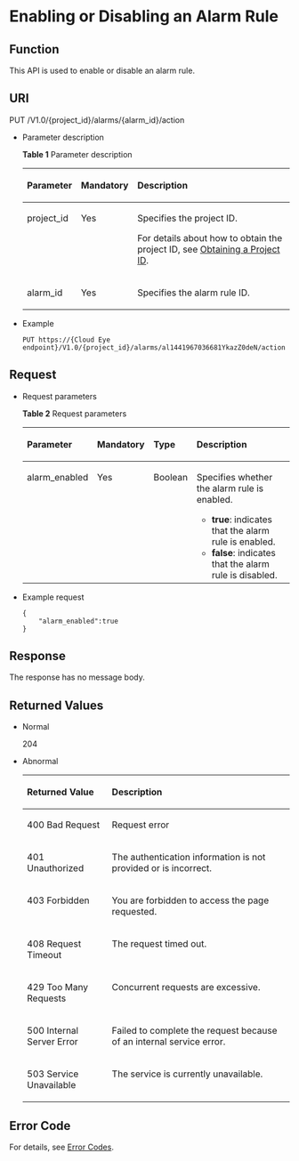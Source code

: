 # Enabling or Disabling an Alarm Rule<a name="EN-US_TOPIC_0171212591"></a>

## Function<a name="section438541220332"></a>

This API is used to enable or disable an alarm rule.

## URI<a name="section4284924220332"></a>

PUT /V1.0/\{project\_id\}/alarms/\{alarm\_id\}/action

-   Parameter description

    **Table  1**  Parameter description

    <a name="table6195694220332"></a>
    <table><thead align="left"><tr id="row3240387120332"><th class="cellrowborder" valign="top" width="19.99%" id="mcps1.2.4.1.1"><p id="p746789920332"><a name="p746789920332"></a><a name="p746789920332"></a>Parameter</p>
    </th>
    <th class="cellrowborder" valign="top" width="15.479999999999999%" id="mcps1.2.4.1.2"><p id="p92007920332"><a name="p92007920332"></a><a name="p92007920332"></a>Mandatory</p>
    </th>
    <th class="cellrowborder" valign="top" width="64.53%" id="mcps1.2.4.1.3"><p id="p741760420332"><a name="p741760420332"></a><a name="p741760420332"></a>Description</p>
    </th>
    </tr>
    </thead>
    <tbody><tr id="row6395507420332"><td class="cellrowborder" valign="top" width="19.99%" headers="mcps1.2.4.1.1 "><p id="p1297848020332"><a name="p1297848020332"></a><a name="p1297848020332"></a>project_id</p>
    </td>
    <td class="cellrowborder" valign="top" width="15.479999999999999%" headers="mcps1.2.4.1.2 "><p id="p4462392620332"><a name="p4462392620332"></a><a name="p4462392620332"></a>Yes</p>
    </td>
    <td class="cellrowborder" valign="top" width="64.53%" headers="mcps1.2.4.1.3 "><p id="p5776825320332"><a name="p5776825320332"></a><a name="p5776825320332"></a>Specifies the project ID.</p>
    <p id="p1694612418612"><a name="p1694612418612"></a><a name="p1694612418612"></a>For details about how to obtain the project ID, see <a href="obtaining-a-project-id.md">Obtaining a Project ID</a>.</p>
    </td>
    </tr>
    <tr id="row52895577203555"><td class="cellrowborder" valign="top" width="19.99%" headers="mcps1.2.4.1.1 "><p id="p56683338203555"><a name="p56683338203555"></a><a name="p56683338203555"></a>alarm_id</p>
    </td>
    <td class="cellrowborder" valign="top" width="15.479999999999999%" headers="mcps1.2.4.1.2 "><p id="p27947631203555"><a name="p27947631203555"></a><a name="p27947631203555"></a>Yes</p>
    </td>
    <td class="cellrowborder" valign="top" width="64.53%" headers="mcps1.2.4.1.3 "><p id="p49165616203555"><a name="p49165616203555"></a><a name="p49165616203555"></a>Specifies the alarm rule ID.</p>
    </td>
    </tr>
    </tbody>
    </table>


-   Example

    ```
    PUT https://{Cloud Eye endpoint}/V1.0/{project_id}/alarms/al1441967036681YkazZ0deN/action
    ```


## Request<a name="section1403745820332"></a>

-   Request parameters

    **Table  2**  Request parameters

    <a name="table2640279820332"></a>
    <table><thead align="left"><tr id="row4965920620332"><th class="cellrowborder" valign="top" width="20.3%" id="mcps1.2.5.1.1"><p id="p6297276220332"><a name="p6297276220332"></a><a name="p6297276220332"></a>Parameter</p>
    </th>
    <th class="cellrowborder" valign="top" width="15.409999999999998%" id="mcps1.2.5.1.2"><p id="p52006120332"><a name="p52006120332"></a><a name="p52006120332"></a>Mandatory</p>
    </th>
    <th class="cellrowborder" valign="top" width="13.719999999999999%" id="mcps1.2.5.1.3"><p id="p4212501820332"><a name="p4212501820332"></a><a name="p4212501820332"></a>Type</p>
    </th>
    <th class="cellrowborder" valign="top" width="50.57000000000001%" id="mcps1.2.5.1.4"><p id="p5668328720332"><a name="p5668328720332"></a><a name="p5668328720332"></a>Description</p>
    </th>
    </tr>
    </thead>
    <tbody><tr id="row2794351620332"><td class="cellrowborder" valign="top" width="20.3%" headers="mcps1.2.5.1.1 "><p id="p4883233820332"><a name="p4883233820332"></a><a name="p4883233820332"></a>alarm_enabled</p>
    </td>
    <td class="cellrowborder" valign="top" width="15.409999999999998%" headers="mcps1.2.5.1.2 "><p id="p6310531220332"><a name="p6310531220332"></a><a name="p6310531220332"></a>Yes</p>
    </td>
    <td class="cellrowborder" valign="top" width="13.719999999999999%" headers="mcps1.2.5.1.3 "><p id="p1125668720332"><a name="p1125668720332"></a><a name="p1125668720332"></a>Boolean</p>
    </td>
    <td class="cellrowborder" valign="top" width="50.57000000000001%" headers="mcps1.2.5.1.4 "><p id="p3937648720332"><a name="p3937648720332"></a><a name="p3937648720332"></a>Specifies whether the alarm rule is enabled.</p>
    <a name="ul54423172181"></a><a name="ul54423172181"></a><ul id="ul54423172181"><li><strong id="b361861961514"><a name="b361861961514"></a><a name="b361861961514"></a>true</strong>: indicates that the alarm rule is enabled.</li><li><strong id="b1442872716159"><a name="b1442872716159"></a><a name="b1442872716159"></a>false</strong>: indicates that the alarm rule is disabled.</li></ul>
    </td>
    </tr>
    </tbody>
    </table>


-   Example request

    ```
    {
        "alarm_enabled":true
    }
    ```


## Response<a name="section5063939020332"></a>

The response has no message body.

## Returned Values<a name="section624021320332"></a>

-   Normal

    204

-   Abnormal

    <a name="table5391277220332"></a>
    <table><thead align="left"><tr id="row5214588820332"><th class="cellrowborder" valign="top" width="31.77%" id="mcps1.1.3.1.1"><p id="p6306739920332"><a name="p6306739920332"></a><a name="p6306739920332"></a>Returned Value</p>
    </th>
    <th class="cellrowborder" valign="top" width="68.23%" id="mcps1.1.3.1.2"><p id="p818568620332"><a name="p818568620332"></a><a name="p818568620332"></a>Description</p>
    </th>
    </tr>
    </thead>
    <tbody><tr id="row5906085420332"><td class="cellrowborder" valign="top" width="31.77%" headers="mcps1.1.3.1.1 "><p id="p1919988720332"><a name="p1919988720332"></a><a name="p1919988720332"></a>400 Bad Request</p>
    </td>
    <td class="cellrowborder" valign="top" width="68.23%" headers="mcps1.1.3.1.2 "><p id="p1168698420332"><a name="p1168698420332"></a><a name="p1168698420332"></a>Request error</p>
    </td>
    </tr>
    <tr id="row3807399220332"><td class="cellrowborder" valign="top" width="31.77%" headers="mcps1.1.3.1.1 "><p id="p6409448420332"><a name="p6409448420332"></a><a name="p6409448420332"></a>401 Unauthorized</p>
    </td>
    <td class="cellrowborder" valign="top" width="68.23%" headers="mcps1.1.3.1.2 "><p id="p2427074120332"><a name="p2427074120332"></a><a name="p2427074120332"></a>The authentication information is not provided or is incorrect.</p>
    </td>
    </tr>
    <tr id="row1711008520332"><td class="cellrowborder" valign="top" width="31.77%" headers="mcps1.1.3.1.1 "><p id="p4373966420332"><a name="p4373966420332"></a><a name="p4373966420332"></a>403 Forbidden</p>
    </td>
    <td class="cellrowborder" valign="top" width="68.23%" headers="mcps1.1.3.1.2 "><p id="p5325190820332"><a name="p5325190820332"></a><a name="p5325190820332"></a>You are forbidden to access the page requested.</p>
    </td>
    </tr>
    <tr id="row950512420332"><td class="cellrowborder" valign="top" width="31.77%" headers="mcps1.1.3.1.1 "><p id="p3171757520332"><a name="p3171757520332"></a><a name="p3171757520332"></a>408 Request Timeout</p>
    </td>
    <td class="cellrowborder" valign="top" width="68.23%" headers="mcps1.1.3.1.2 "><p id="p1898679120332"><a name="p1898679120332"></a><a name="p1898679120332"></a>The request timed out.</p>
    </td>
    </tr>
    <tr id="row3666339320332"><td class="cellrowborder" valign="top" width="31.77%" headers="mcps1.1.3.1.1 "><p id="p1694483820332"><a name="p1694483820332"></a><a name="p1694483820332"></a>429 Too Many Requests</p>
    </td>
    <td class="cellrowborder" valign="top" width="68.23%" headers="mcps1.1.3.1.2 "><p id="p3035465220332"><a name="p3035465220332"></a><a name="p3035465220332"></a>Concurrent requests are excessive.</p>
    </td>
    </tr>
    <tr id="row475641720332"><td class="cellrowborder" valign="top" width="31.77%" headers="mcps1.1.3.1.1 "><p id="p4972547420332"><a name="p4972547420332"></a><a name="p4972547420332"></a>500 Internal Server Error</p>
    </td>
    <td class="cellrowborder" valign="top" width="68.23%" headers="mcps1.1.3.1.2 "><p id="p123162520332"><a name="p123162520332"></a><a name="p123162520332"></a>Failed to complete the request because of an internal service error.</p>
    </td>
    </tr>
    <tr id="row1108462520332"><td class="cellrowborder" valign="top" width="31.77%" headers="mcps1.1.3.1.1 "><p id="p2543941720332"><a name="p2543941720332"></a><a name="p2543941720332"></a>503 Service Unavailable</p>
    </td>
    <td class="cellrowborder" valign="top" width="68.23%" headers="mcps1.1.3.1.2 "><p id="p4732687320332"><a name="p4732687320332"></a><a name="p4732687320332"></a>The service is currently unavailable.</p>
    </td>
    </tr>
    </tbody>
    </table>


## Error Code<a name="section18435153619467"></a>

For details, see  [Error Codes](error-codes.md).

